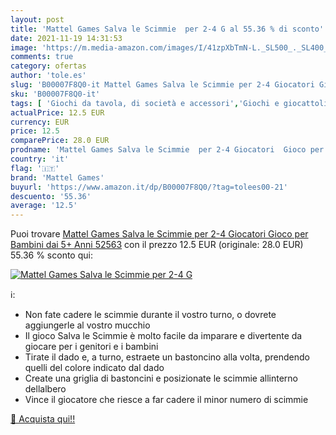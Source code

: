 ```yaml
---
layout: post
title: 'Mattel Games Salva le Scimmie  per 2-4 G al 55.36 % di sconto'
date: 2021-11-19 14:31:53
image: 'https://m.media-amazon.com/images/I/41zpXbTmN-L._SL500_._SL400_.jpg'
comments: true
category: ofertas
author: 'tole.es'
slug: 'B00007F8Q0-it Mattel Games Salva le Scimmie per 2-4 Giocatori Gioco per...'
sku: 'B00007F8Q0-it'
tags: [ 'Giochi da tavola, di società e accessori','Giochi e giocattoli','mattel games', ]
actualPrice: 12.5 EUR
currency: EUR
price: 12.5
comparePrice: 28.0 EUR
prodname: 'Mattel Games Salva le Scimmie  per 2-4 Giocatori  Gioco per Bambini dai 5+ Anni  52563'
country: 'it'
flag: '🇮🇹'
brand: 'Mattel Games'
buyurl: 'https://www.amazon.it/dp/B00007F8Q0/?tag=tolees00-21'
descuento: '55.36'
average: '12.5'
---
```


Puoi trovare [Mattel Games Salva le Scimmie  per 2-4 Giocatori  Gioco per Bambini dai 5+ Anni  52563](https://www.amazon.it/dp/B00007F8Q0/?tag=tolees00-21) con il prezzo 12.5 EUR (originale: 28.0 EUR) 55.36 % sconto qui:

[![Mattel Games Salva le Scimmie  per 2-4 G](https://m.media-amazon.com/images/I/41zpXbTmN-L._SL500_._SL400_.jpg)](https://www.amazon.it/dp/B00007F8Q0/?tag=tolees00-21)

ℹ️:

- Non fate cadere le scimmie durante il vostro turno, o dovrete aggiungerle al vostro mucchio
- Il gioco Salva le Scimmie è molto facile da imparare e divertente da giocare per i genitori e i bambini
- Tirate il dado e, a turno, estraete un bastoncino alla volta, prendendo quelli del colore indicato dal dado
- Create una griglia di bastoncini e posizionate le scimmie allinterno dellalbero
- Vince il giocatore che riesce a far cadere il minor numero di scimmie

[🛒 Acquista qui!!](https://www.amazon.it/dp/B00007F8Q0/?tag=tolees00-21)
